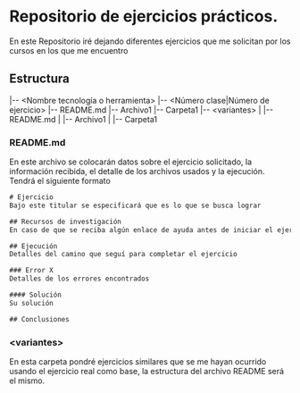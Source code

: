 # Repositorio de ejercicios prácticos.

En este Repositorio iré dejando diferentes ejercicios que me solicitan por los cursos en los que me encuentro

## Estructura

|-- \<Nombre tecnología o herramienta>
    |-- \<Número clase|Número de ejercicio>
        |-- README.md
        |-- Archivo1
        |-- Carpeta1
        |-- \<variantes>
        |   |-- README.md
        |   |-- Archivo1
        |   |-- Carpeta1

### README.md
En este archivo se colocarán datos sobre el ejercicio solicitado, la información recibida, el detalle de los archivos usados y la ejecución.
Tendrá el siguiente formato
```txt
# Ejercicio
Bajo este titular se especificará que es lo que se busca lograr

## Recursos de investigación
En caso de que se reciba algún enlace de ayuda antes de iniciar el ejercicio 

## Ejecución
Detalles del camino que seguí para completar el ejercicio

### Error X
Detalles de los errores encontrados

#### Solución
Su solución

## Conclusiones

```

### \<variantes>
En esta carpeta pondré ejercicios similares que se me hayan ocurrido usando el ejercicio real como base, la estructura del archivo README será el mismo.


